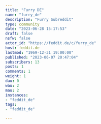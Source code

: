 ```yaml
---
title: "Furry DE" 
name: "furry_de"
description: "Furry Subreddit"
type: community
date: "2023-06-28 15:17:53"
draft: false
nsfw: false
actor_id: "https://feddit.de/c/furry_de"
host: feddit.de
lastmod: "1969-12-31 19:00:00"
published: "2023-06-07 20:47:04"
subscribers: 13
posts: 1
comments: 1
weight: 1
dau: 0
wau: 2
mau: 2
instances:
- "feddit_de"
tags: 
- "feddit_de"

---
```

